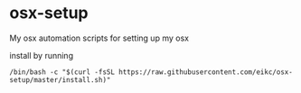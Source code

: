# osx-setup
My osx automation scripts for setting up my osx


install by running
```
/bin/bash -c "$(curl -fsSL https://raw.githubusercontent.com/eikc/osx-setup/master/install.sh)"
```
